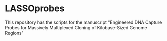 # LASSOprobes

This repository has the scripts for the manuscript "Engineered DNA Capture Probes for Massively Multiplexed Cloning of Kilobase-Sized Genome Regions"
